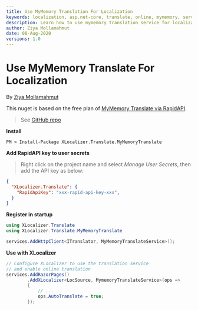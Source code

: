 ```yaml
---
title: Use MyMemory Translation For Localization
keywords: localization, asp.net-core, translate, online, mymemory, service
description: Learn how to use mymemory translation service for localization of Asp.Net Core web apps with XLocalizer.Translate.
author: Ziya Mollamahmut
date: 08-Aug-2020
versions: 1.0
---
```


# Use MyMemory Translate For Localization

By [Ziya Mollamahmut](https://github.com/LazZiya)

This nuget is based on the free plan of [MyMemory Translate via RapidAPI](https://rapidapi.com/translated/api/mymemory-translation-memory).

> See [GitHub repo](https://github.com/LazZiya/XLocalizer.Translate.MyMemoryTranslate)

**Install**
````
PM > Install-Package XLocalizer.Translate.MyMemoryTranslate
````

**Add RapidAPI key to user secrets**
> Right click on the project name and select _Manage User Secrets_, then add the API key as below:

````json
{
  "XLocalizer.Translate": {
    "RapidApiKey": "xxx-rapid-api-key-xxx",
  }
}
````

**Register in startup**
````csharp
using XLocalizer.Translate
using XLocalizer.Translate.MyMemoryTranslate

services.AddHttpClient<ITranslator, MyMemoryTranslateService>();
````

**Use with XLocalizer**
````csharp
// Configure XLocalizer to use the translation service 
// and enable online translation
services.AddRazorPages()
        .AddXLocalizer<LocSource, MymemoryTranslateService>(ops =>
        {
            // ...
            ops.AutoTranslate = true;
        });
````


